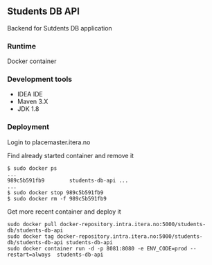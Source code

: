 ## Students DB API

Backend for Sutdents DB application

### Runtime

Docker container

### Development tools

- IDEA IDE
- Maven 3.X
- JDK 1.8

### Deployment

Login to placemaster.itera.no

Find already started container and remove it

	$ sudo docker ps
	...
	989c5b591fb9        students-db-api ...
	...
	$ sudo docker stop 989c5b591fb9
	$ sudo docker rm -f 989c5b591fb9 

Get more recent container and deploy it
	
	sudo docker pull docker-repository.intra.itera.no:5000/students-db/students-db-api
	sudo docker tag docker-repository.intra.itera.no:5000/students-db/students-db-api students-db-api
	sudo docker container run -d -p 8081:8080 -e ENV_CODE=prod --restart=always  students-db-api
